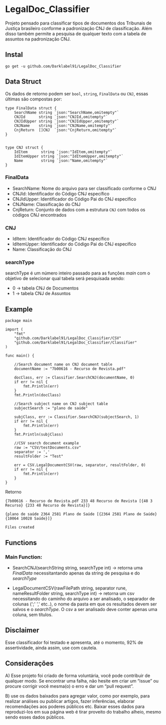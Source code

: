 # LegalDoc_Classifier
Projeto pensado para classificar tipos de documentos dos Tribunais de Justiça brasileiro conforme a padronização CNJ de classificação. Além disso também permite a pesquisa de qualquer texto com a tabela de assuntos na padronização CNJ.

## Instal
``` go get -u github.com/Darklabel91/LegalDoc_Classifier ```

## Data Struct
Os dados de retorno podem ser ```bool```, ```string```, ```FinalData``` ou ```CNJ```, essas últimas são compostas por:

``` 
type FinalData struct {
	SearchName string `json:"SearchName,omitempty"`
	CNJId      string `json:"CNJId,omitempty"`
	CNJIdUpper string `json:"CNJIdUpper,omitempty"`
	CNJName    string `json:"CNJName,omitempty"`
	CnjReturn  []CNJ  `json:"CnjReturn,omitempty"`
}


type CNJ struct {
	IdItem      string `json:"IdItem,omitempty"`
	IdItemUpper string `json:"IdItemUpper,omitempty"`
	Name        string `json:"Name,omitempty"`
}

```
### FinalData
- SearchName: Nome do arquivo para ser classificado conforme o CNJ
- CNJId: Identificador do Código CNJ específico
- CNJIdUpper: Identificador do Código Pai do CNJ específico
- CNJName: Classificação do CNJ
- CnjReturn: Conjunto de dados com a estrutura ```CNJ``` com todos os códigos CNJ encontrados

### CNJ
- IdItem: Identificador do Código CNJ específico
- IdItemUpper: Identificador do Código Pai do CNJ específico
- Name: Classificação do CNJ


### searchType
searchType é um número inteiro passado para as funções *main* com o objetivo de selecionar qual tabela será pesquisada sendo:
- 0 -> tabela CNJ de Documentos
- 1 -> tabela CNJ de Assuntos

## Example

``` 
package main

import (
	"fmt"
	"github.com/Darklabel91/LegalDoc_Classifier/CSV"
	"github.com/Darklabel91/LegalDoc_Classifier/Classifier"
)

func main() {

	//Search document name on CNJ document table
	documentName := "7b00616 - Recurso de Revista.pdf"

	docClass, err := Classifier.SearchCNJ(documentName, 0)
	if err != nil {
		fmt.Println(err)
	}
	fmt.Println(docClass)

	//Search subject name on CNJ subject table
	subjectSearch := "plano de saúde"

	subjClass, err := Classifier.SearchCNJ(subjectSearch, 1)
	if err != nil {
		fmt.Println(err)
	}
	fmt.Println(subjClass)

	//CSV search document example
	raw := "CSV/testDocuments.csv"
	separator := ','
	resultFolder := "Test"

	err = CSV.LegalDocumentCSV(raw, separator, resultFolder, 0)
	if err != nil {
		fmt.Println(err)
	}
}
 ```
Retorno
``` 
{7b00616 - Recurso de Revista.pdf 233 48 Recurso de Revista [{48 3 Recurso} {233 48 Recurso de Revista}]}

{plano de saúde 2364 2581 Plano de Saúde [{2364 2581 Plano de Saúde} {10064 10028 Saúde}]}

Files created

 ```

## Functions

### Main Function:
- SearchCNJ(searchString string, searchType int)  ->  retorna uma *FinalData* necessitantando apenas da string de pesquisa e do *searchType*

- LegalDocumentCSV(rawFilePath string, separator rune, nameResultFolder string, searchType int)  -> retorna um csv necessitando do caminho do arquivo a ser analisado, o separador de colunas (';' ',' etc..), o nome da pasta em que os resultados devem ser salvos e o *searchType*. O csv a ser analisado deve conter apenas uma coluna, sem títulos.


## Disclaimer
Esse classificador foi testado e apresenta, até o momento, 92% de assertividade, ainda assim, use com cautela.

## Considerações
A) Esse projeto foi criado de forma voluntária, você pode contribuir de qualquer modo. Se encontrar uma falha, não hesite em criar um “issue” ou  procure corrigir você mesma(o) o erro e dar um “pull request”.

B) use os dados baixados para agregar valor, como por exemplo, para realizar análises ou publicar artigos, fazer inferências, elaborar recomendações aos poderes públicos etc. Baixar esses dados para reproduzi-los em sua página web é tirar proveito do trabalho alheio, mesmo sendo esses dados públicos.
